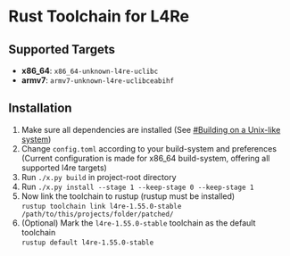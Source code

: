 # Rust Toolchain for L4Re

## Supported Targets
- **x86_64**: `x86_64-unknown-l4re-uclibc`
- **armv7**: `armv7-unknown-l4re-uclibceabihf`

## Installation

1. Make sure all dependencies are installed (See [#Building on a Unix-like system](https://github.com/rust-lang/rust/tree/c8dfcfe046a7680554bf4eb612bad840e7631c4b#building-on-a-unix-like-system))
2. Change `config.toml` according to your build-system and preferences (Current configuration is made for x86_64 build-system, offering all supported l4re targets)
3. Run `./x.py build` in project-root directory
4. Run `./x.py install --stage 1 --keep-stage 0 --keep-stage 1`
5. Now link the toolchain to rustup (rustup must be installed)  
    `rustup toolchain link l4re-1.55.0-stable /path/to/this/projects/folder/patched/`
6. (Optional) Mark the `l4re-1.55.0-stable` toolchain as the default toolchain  
    `rustup default l4re-1.55.0-stable`
